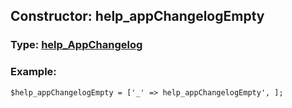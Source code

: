 ## Constructor: help\_appChangelogEmpty  



### Type: [help\_AppChangelog](../types/help\_AppChangelog.md)

### Example:


```
$help_appChangelogEmpty = ['_' => help_appChangelogEmpty', ];
```